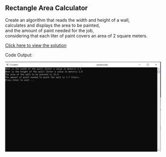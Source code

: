 ## Rectangle Area Calculator

Create an algorithm that reads the width and height of a wall,<br> 
calculates and displays the area to be painted,<br>
and the amount of paint needed for the job, <br>
considering that each liter of paint covers an area of 2 square meters. <br>

[Click here to view the solution](https://github.com/davi-p-oliveira-11/CCodeChallengeLab/blob/main/Challenges/RectangleCalculator/solution.c)

Code Output:

![Output](https://github.com/davi-p-oliveira-11/CCodeChallengeLab/blob/main/Challenges/RectangleCalculator/screenshot.png)
